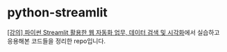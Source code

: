 # python-streamlit
[[강의] 파이썬 Streamlit 활용한 웹 자동화 업무, 데이터 검색 및 시각화](https://www.inflearn.com/course/%ED%8C%8C%EC%9D%B4%EC%8D%AC-streamlit-%EC%9B%B9%EC%9E%90%EB%8F%99%ED%99%94-%EB%8D%B0%EC%9D%B4%ED%84%B0%EA%B2%80%EC%83%89-%EC%8B%9C%EA%B0%81%ED%99%94)에서 실습하고 응용해본 코드들을 정리한 repo입니다.

